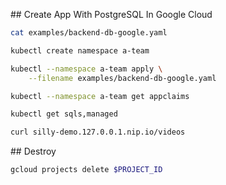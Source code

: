## Create App With PostgreSQL In Google Cloud

```bash
cat examples/backend-db-google.yaml

kubectl create namespace a-team

kubectl --namespace a-team apply \
    --filename examples/backend-db-google.yaml

kubectl --namespace a-team get appclaims

kubectl get sqls,managed

curl silly-demo.127.0.0.1.nip.io/videos
```

## Destroy

```bash
gcloud projects delete $PROJECT_ID
```